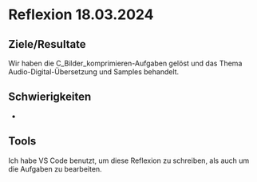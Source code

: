 # Reflexion 18.03.2024

## Ziele/Resultate

Wir haben die C_Bilder_komprimieren-Aufgaben gelöst und das Thema Audio-Digital-Übersetzung und Samples behandelt.

## Schwierigkeiten

-

## Tools

Ich habe VS Code benutzt, um diese Reflexion zu schreiben, als auch um die Aufgaben zu bearbeiten. 